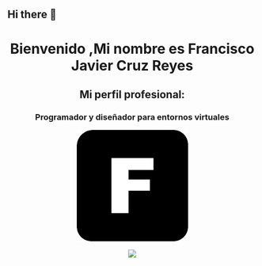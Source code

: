 ## Hi there 👋

<!--
**francisco0033/francisco0033** is a ✨ _special_ ✨ repository because its `README.md` (this file) appears on your GitHub profile.

Here are some ideas to get you started:

- 🔭 I’m currently working on ...
- 🌱 I’m currently learning ...
- 👯 I’m looking to collaborate on ...
- 🤔 I’m looking for help with ...
- 💬 Ask me about ...
- 📫 How to reach me: ...
- 😄 Pronouns: ...
- ⚡ Fun fact: ...
-->

<h1 align="center"> Bienvenido ,Mi nombre es Francisco Javier Cruz Reyes</h1>
<h2 align="center">Mi perfil profesional:</h2>
<h3 align="center">Programador y diseñador para entornos virtuales</h3>


<p align="center"><img src="https://github.com/francisco0033/francisco0033/blob/main/logo.png"/></p>

<p align="center"><img src="https://github.com/francisco0033/francisco0033/blob/main/logo.png](https://github.com/francisco0033/francisco0033/blob/main/banner.jpg"/></p>
